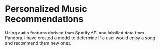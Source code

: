 # Personalized Music Recommendations
 Using audio features derived from Spotify API and labelled data from Pandora, I have created a model to determine if a user would enjoy a song and recommend them new ones.
